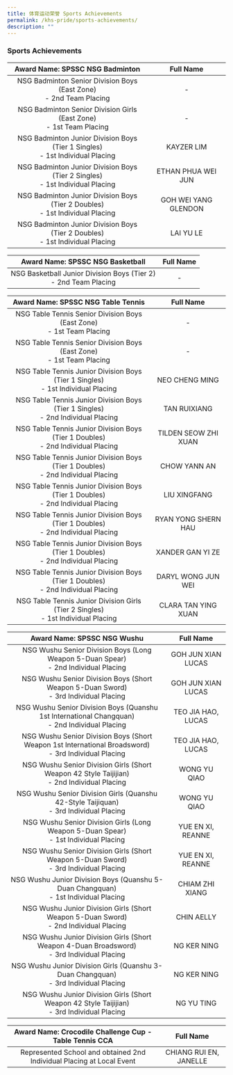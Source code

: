 ```yaml
---
title: 体育运动荣誉 Sports Achievements
permalink: /khs-pride/sports-achievements/
description: ""
---
```

### Sports Achievements

| Award Name: SPSSC NSG Badminton | Full Name |
|:---:|:---:|
| NSG Badminton Senior Division Boys (East Zone)<br>- 2nd Team Placing | - |
| NSG Badminton Senior Division Girls (East Zone)<br>- 1st Team Placing | - |
| NSG Badminton Junior Division Boys (Tier 1 Singles)<br>- 1st Individual Placing | KAYZER LIM |
| NSG Badminton Junior Division Boys (Tier 2 Singles)<br>- 1st Individual Placing | ETHAN PHUA WEI JUN |
| NSG Badminton Junior Division Boys (Tier 2 Doubles)<br>- 1st Individual Placing | GOH WEI YANG GLENDON |
| NSG Badminton Junior Division Boys (Tier 2 Doubles)<br>- 1st Individual Placing | LAI YU LE |


| Award Name: SPSSC NSG Basketball | Full Name |
|:---:|:---:|
| NSG Basketball Junior Division Boys (Tier 2)<br>- 2nd Team Placing | - |

| Award Name: SPSSC NSG Table Tennis | Full Name |
|:---:|:---:|
| NSG Table Tennis Senior Division Boys (East Zone)<br>- 1st Team Placing | - |
| NSG Table Tennis Senior Division Boys (East Zone)<br>- 1st Team Placing | - |
| NSG Table Tennis Junior Division Boys (Tier 1 Singles)<br>- 1st Individual Placing | NEO CHENG MING |
| NSG Table Tennis Junior Division Boys (Tier 1 Singles)<br>- 2nd Individual Placing | TAN RUIXIANG |
| NSG Table Tennis Junior Division Boys (Tier 1 Doubles)<br>- 2nd Individual Placing | TILDEN SEOW ZHI XUAN |
| NSG Table Tennis Junior Division Boys (Tier 1 Doubles)<br>- 2nd Individual Placing | CHOW YANN AN |
| NSG Table Tennis Junior Division Boys (Tier 1 Doubles)<br>- 2nd Individual Placing | LIU XINGFANG |
| NSG Table Tennis Junior Division Boys (Tier 1 Doubles)<br>- 2nd Individual Placing | RYAN YONG SHERN HAU |
| NSG Table Tennis Junior Division Boys (Tier 1 Doubles)<br>- 2nd Individual Placing | XANDER GAN YI ZE |
| NSG Table Tennis Junior Division Boys (Tier 1 Doubles)<br>- 2nd Individual Placing | DARYL WONG JUN WEI |
| NSG Table Tennis Junior Division Girls (Tier 2 Singles)<br>- 1st Individual Placing | CLARA TAN YING XUAN |

| Award Name: SPSSC NSG Wushu | Full Name |
|:---:|:---:|
| NSG Wushu Senior Division Boys (Long Weapon 5-Duan Spear)<br>- 2nd Individual Placing | GOH JUN XIAN LUCAS |
| NSG Wushu Senior Division Boys (Short Weapon 5-Duan Sword)<br>- 3rd Individual Placing | GOH JUN XIAN LUCAS |
| NSG Wushu Senior Division Boys (Quanshu 1st International Changquan)<br>- 2nd Individual Placing | TEO JIA HAO, LUCAS |
| NSG Wushu Senior Division Boys (Short Weapon 1st International Broadsword)<br>- 3rd Individual Placing | TEO JIA HAO, LUCAS |
| NSG Wushu Senior Division Girls (Short Weapon 42 Style Taijijian)<br>- 2nd Individual Placing | WONG YU QIAO |
| NSG Wushu Senior Division Girls (Quanshu 42-Style Taijiquan)<br>- 3rd Individual Placing | WONG YU QIAO |
| NSG Wushu Senior Division Girls (Long Weapon 5-Duan Spear)<br>- 1st Individual Placing | YUE EN XI, REANNE |
| NSG Wushu Senior Division Girls (Short Weapon 5-Duan Sword)<br>- 3rd Individual Placing | YUE EN XI, REANNE |
| NSG Wushu Junior Division Boys (Quanshu 5-Duan Changquan)<br>- 1st Individual Placing | CHIAM ZHI XIANG |
| NSG Wushu Junior Division Girls (Short Weapon 5-Duan Sword)<br>- 2nd Individual Placing | CHIN AELLY |
| NSG Wushu Junior Division Girls (Short Weapon 4-Duan Broadsword)<br>- 3rd Individual Placing | NG KER NING |
| NSG Wushu Junior Division Girls (Quanshu 3-Duan Changquan)<br>- 3rd Individual Placing | NG KER NING |
| NSG Wushu Junior Division Girls (Short Weapon 42 Style Taijijian)<br>- 3rd Individual Placing | NG YU TING |

| Award Name: Crocodile Challenge Cup - Table Tennis CCA | Full Name |
|:---:|:---:|
| Represented School and obtained 2nd Individual Placing at Local Event | CHIANG RUI EN, JANELLE |